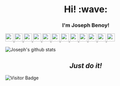 <h1 align='center'> Hi! :wave:</h1>
<h3 align='center'>
I'm Joseph Benoy! 
</h3>
<p>
  <a href="https://www.facebook.com/joseph.benoy.erurickal">
      <img src="https://img.shields.io/badge/facebook-%2312100E.svg?&style=for-the-badge&logo=facebook&logoColor=white&color=3b5998" height=25>
  </a>
    <a href="https://cyborgin.blogspot.com/">
      <img src="https://img.shields.io/badge/blogger-%2312100E.svg?&style=for-the-badge&logo=blogger&logoColor=white&color=fc4f08" height=25>
  </a>
  <a href="https://www.twitter.com/amalgta">
    <img src="https://img.shields.io/badge/twitter-%231DA1F2.svg?&style=for-the-badge&logo=twitter&logoColor=white" height=25>
  </a>
  <a href="https://www.linkedin.com/in/joseph-benoy/">
    <img src="https://img.shields.io/badge/linkedin-%230077B5.svg?&style=for-the-badge&logo=linkedin&logoColor=white" height=25>
  </a>
  <a href="https://www.instagram.com/joseph_benoy.eroorickal">
    <img src="https://img.shields.io/badge/instagram-%23E4405F.svg?&style=for-the-badge&logo=instagram&logoColor=white" height=25>
  </a>
  <a href="https://medium.com/fef">
    <img src="https://img.shields.io/badge/medium-%2312100E.svg?&style=for-the-badge&logo=medium&logoColor=white" height=25>
  </a>
  <a href="https://dev.to/josephbenoy">
    <img src="https://img.shields.io/badge/DEV.TO-%230A0A0A.svg?&style=for-the-badge&logo=dev.to&logoColor=white" height=25>
  </a>
  <a href="https://github.com/joseph-benoy">
    <img src="https://img.shields.io/badge/github-%230A0A0A.svg?&style=for-the-badge&logo=github&logoColor=white" height=25>
  </a>
  <a href="https://www.youtube.com/channel/UCdSpfVeeTRjeNigJ6eGO6FQ">
    <img src="https://img.shields.io/badge/youtube-%23E62117.svg?&style=for-the-badge&logo=youtube&logoColor=white" height=25>
  </a>
  <a href="https://play.google.com/store/apps/dev?id=5912633885029902327">
    <img src="https://img.shields.io/badge/google%20play-%23414141.svg?&style=for-the-badge&logo=google-play&logoColor=white" height=25>
  </a>
  <a href="https://stackoverflow.com/users/13155792/joseph-benoy">
    <img src="https://img.shields.io/badge/stack%20overflow-%23FE7A16.svg?&style=for-the-badge&logo=stack-overflow&logoColor=white" height=25>
  </a>
  <a href="https://drive.google.com/file/d/1varr_WGVlLAL8tgNhrtretertertretretUWkwmQpFHvWdZ0x/view?usp=sharing">
    <img src="https://img.shields.io/badge/Resume-%23323232.svg?&style=for-the-badge&logo=adobe-acrobat-reader&logoColor=white" height=25>
  </a>
</p>

![Joseph's github stats](https://github-readme-stats.vercel.app/api?username=joseph-benoy&count_private=true)

<h2 align='center'><i>Just do it!</i></h1>

![Visitor Badge](https://visitor-badge.laobi.icu/badge?page_id=joseph-benoy_github_profile)
